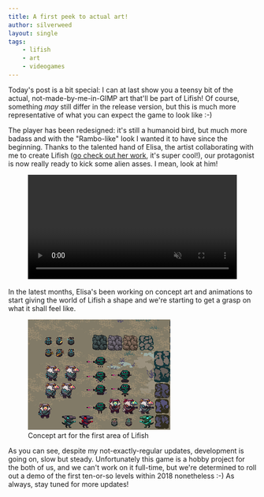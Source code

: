 ```yaml
---
title: A first peek to actual art!
author: silverweed
layout: single
tags:  
    - lifish  
    - art  
    - videogames
---
```


Today's post is a bit special: I can at last show you a teensy bit of the actual, not-made-by-me-in-GIMP art
that'll be part of Lifish! Of course, something *may* still differ in the release version, but this is much
more representative of what you can expect the game to look like :-)

The player has been redesigned: it's still a humanoid bird, but much more badass and with the "Rambo-like" look
I wanted it to have since the beginning.
Thanks to the talented hand of Elisa, the artist collaborating with me to create Lifish
([go check out her work](https://www.behance.net/lisiri), it's super cool!),
our protagonist is now really ready to kick some alien asses. I mean, look at him!

<figure>
  <a href='/assets/video/lifish-p2-zoomed.webm'>
    <video style='width: 100%' src='/assets/video/lifish-p2-zoomed.webm' alt='Lifish Player2 sneak peek' loop muted preload autoplay>
      Your browser does not support HTML5.
    </video>
  </a>
</figure>


In the latest months, Elisa's been working on concept art and animations to start giving the world of Lifish
a shape and we're starting to get a grasp on what it shall feel like.

<figure>
  <a style='width:100%' href='/assets/img/lifish-concept.png'>
    <img src='/assets/img/lifish-concept.png' alt='Lifish Concept Art'/>
  </a>
  <figcaption>Concept art for the first area of Lifish</figcaption>
</figure>

As you can see, despite my not-exactly-regular updates, development is going on, slow but steady.
Unfortunately this game is a hobby project for the both of us, and we can't work on it full-time, but
we're determined to roll out a demo of the first ten-or-so levels within 2018 nonetheless :-)
As always, stay tuned for more updates!
